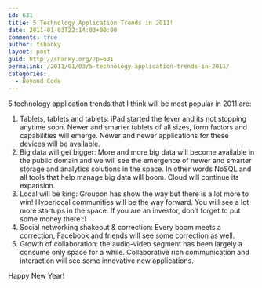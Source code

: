 ```yaml
---
id: 631
title: 5 Technology Application Trends in 2011!
date: 2011-01-03T22:14:03+00:00
comments: true
author: tshanky
layout: post
guid: http://shanky.org/?p=631
permalink: /2011/01/03/5-technology-application-trends-in-2011/
categories:
  - Beyond Code
---
```

5 technology application trends that I think will be most popular in 2011 are:

  1. Tablets, tablets and tablets: iPad started the fever and its not stopping anytime soon. Newer and smarter tablets of all sizes, form factors and capabilities will emerge. Newer and newer applications for these devices will be available.
  2. Big data will get bigger: More and more big data will become available in the public domain and we will see the emergence of newer and smarter storage and analytics solutions in the space. In other words NoSQL and all tools that help manage big data will boom. Cloud will continue its expansion.
  3. Local will be king: Groupon has show the way but there is a lot more to win! Hyperlocal communities will be the way forward. You will see a lot more startups in the space. If you are an investor, don&#8217;t forget to put some money there <img src="http://shanky.org/wp-includes/images/smilies/simple-smile.png" alt=":)" class="wp-smiley" style="height: 1em; max-height: 1em;" />
  4. Social networking shakeout & correction: Every boom meets a correction, Facebook and friends will see some correction as well.
  5. Growth of collaboration: the audio-video segment has been largely a consume only space for a while. Collaborative rich communication and interaction will see some innovative new applications.

Happy New Year!